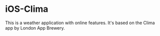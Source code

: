 # iOS-Clima
This is a weather application with online features. It's based on the Clima app by London App Brewery.
